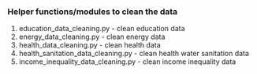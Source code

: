 ### Helper functions/modules to clean the data
1) education_data_cleaning.py - clean education data
2) energy_data_cleaning.py - clean energy data
3) health_data_cleaning.py - clean health data
4) health_sanitation_data_cleaning.py - clean health water sanitation data
5) income_inequality_data_cleaning.py - clean income inequality data

